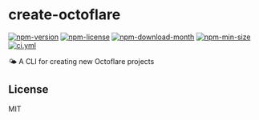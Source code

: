 <!----- BEGIN GHOST DOCS HEADER ----->

# create-octoflare

<!----- BEGIN GHOST DOCS BADGES ----->

<a href="https://npmjs.com/package/create-octoflare"><img src="https://img.shields.io/npm/v/create-octoflare" alt="npm-version" /></a> <a href="https://npmjs.com/package/create-octoflare"><img src="https://img.shields.io/npm/l/create-octoflare" alt="npm-license" /></a> <a href="https://npmjs.com/package/create-octoflare"><img src="https://img.shields.io/npm/dm/create-octoflare" alt="npm-download-month" /></a> <a href="https://npmjs.com/package/create-octoflare"><img src="https://img.shields.io/bundlephobia/min/create-octoflare" alt="npm-min-size" /></a> <a href="https://github.com/jill64/octoflare/actions/workflows/ci.yml"><img src="https://github.com/jill64/octoflare/actions/workflows/ci.yml/badge.svg" alt="ci.yml" /></a>

<!----- END GHOST DOCS BADGES ----->

🌤️ A CLI for creating new Octoflare projects

<!----- END GHOST DOCS HEADER ----->

<!----- BEGIN GHOST DOCS FOOTER ----->

## License

MIT

<!----- END GHOST DOCS FOOTER ----->
